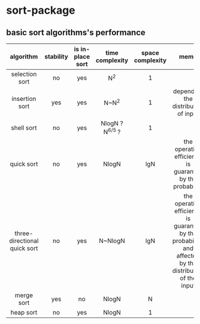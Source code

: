 # sort-package
basic sort algorithms's performance
---

|          algorithm           | stability | is in-place sort |        time complexity        | space complexity |                             memo                             |
| :--------------------------: | :-------: | :--------------: | :---------------------------: | :--------------: | :----------------------------------------------------------: |
|        selection sort        |    no     |       yes        |         N<sup>2</sup>         |        1         |                                                              |
|        insertion sort        |    yes    |       yes        |        N~N<sup>2</sup>        |        1         |             depend on the distribution of input              |
|          shell sort          |    no     |       yes        | NlogN ?<br/>N<sup>6/5 </sup>? |        1         |                                                              |
|          quick sort          |    no     |       yes        |             NlogN             |       lgN        |   the operating efficiency is guaranted by the probability   |
| three-directional quick sort |    no     |       yes        |            N~NlogN            |       lgN        | the operating efficiency is guaranted by the probability,  and affected by the distribution of the input |
|          merge sort          |    yes    |        no        |             NlogN             |        N         |                                                              |
|          heap sort           |    no     |       yes        |             NlogN             |        1         |                                                              |

